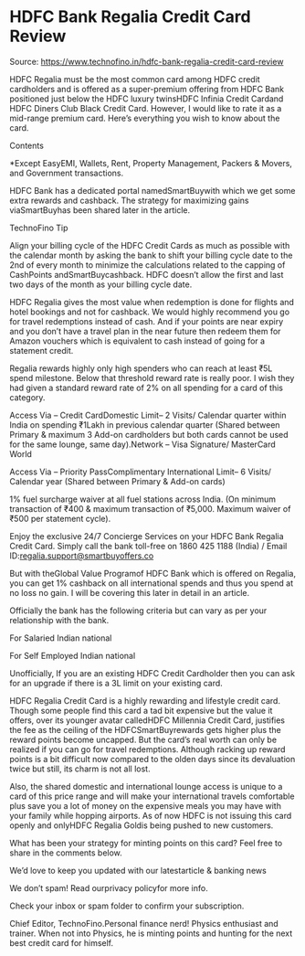 # HDFC Bank Regalia Credit Card Review

Source: https://www.technofino.in/hdfc-bank-regalia-credit-card-review

HDFC Regalia must be the most common card among HDFC credit cardholders and is offered as a super-premium offering from HDFC Bank positioned just below the HDFC luxury twinsHDFC Infinia Credit Cardand HDFC Diners Club Black Credit Card. However, I would like to rate it as a mid-range premium card. Here’s everything you wish to know about the card.

Contents

*Except EasyEMI, Wallets, Rent, Property Management, Packers & Movers, and Government transactions.

HDFC Bank has a dedicated portal namedSmartBuywith which we get some extra rewards and cashback. The strategy for maximizing gains viaSmartBuyhas been shared later in the article.

TechnoFino Tip

Align your billing cycle of the HDFC Credit Cards as much as possible with the calendar month by asking the bank to shift your billing cycle date to the 2nd of every month to minimize the calculations related to the capping of CashPoints andSmartBuycashback. HDFC doesn’t allow the first and last two days of the month as your billing cycle date.

HDFC Regalia gives the most value when redemption is done for flights and hotel bookings and not for cashback. We would highly recommend you go for travel redemptions instead of cash. And if your points are near expiry and you don’t have a travel plan in the near future then redeem them for Amazon vouchers which is equivalent to cash instead of going for a statement credit.

Regalia rewards highly only high spenders who can reach at least ₹5L spend milestone. Below that threshold reward rate is really poor. I wish they had given a standard reward rate of 2% on all spending for a card of this category.

Access Via – Credit CardDomestic Limit– 2 Visits/ Calendar quarter within India on spending ₹1Lakh in previous calendar quarter (Shared between Primary & maximum 3 Add-on cardholders but both cards cannot be used for the same lounge, same day).Network – Visa Signature/ MasterCard World

Access Via – Priority PassComplimentary International Limit– 6 Visits/ Calendar year (Shared between Primary & Add-on cards)

1% fuel surcharge waiver at all fuel stations across India. (On minimum transaction of ₹400 & maximum transaction of ₹5,000. Maximum waiver of ₹500 per statement cycle).

Enjoy the exclusive 24/7 Concierge Services on your HDFC Bank Regalia Credit Card. Simply call the bank toll-free on 1860 425 1188 (India) / Email ID:regalia.support@smartbuyoffers.co

But with theGlobal Value Programof HDFC Bank which is offered on Regalia, you can get 1% cashback on all international spends and thus you spend at no loss no gain. I will be covering this later in detail in an article.

Officially the bank has the following criteria but can vary as per your relationship with the bank.

For Salaried Indian national

For Self Employed Indian national

Unofficially, If you are an existing HDFC Credit Cardholder then you can ask for an upgrade if there is a 3L limit on your existing card.

HDFC Regalia Credit Card is a highly rewarding and lifestyle credit card. Though some people find this card a tad bit expensive but the value it offers, over its younger avatar calledHDFC Millennia Credit Card, justifies the fee as the ceiling of the HDFCSmartBuyrewards gets higher plus the reward points become uncapped. But the card’s real worth can only be realized if you can go for travel redemptions. Although racking up reward points is a bit difficult now compared to the olden days since its devaluation twice but still, its charm is not all lost.

Also, the shared domestic and international lounge access is unique to a card of this price range and will make your international travels comfortable plus save you a lot of money on the expensive meals you may have with your family while hopping airports. As of now HDFC is not issuing this card openly and onlyHDFC Regalia Goldis being pushed to new customers.

What has been your strategy for minting points on this card? Feel free to share in the comments below.

We’d love to keep you updated with our latestarticle & banking news

We don’t spam! Read ourprivacy policyfor more info.

Check your inbox or spam folder to confirm your subscription.

Chief Editor, TechnoFino.Personal finance nerd! Physics enthusiast and trainer. When not into Physics, he is minting points and hunting for the next best credit card for himself.
